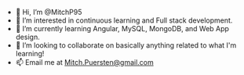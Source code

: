 - 👋 Hi, I’m @MitchP95
- 👀 I’m interested in continuous learning and Full stack development.
- 🌱 I’m currently learning Angular, MySQL, MongoDB, and Web App design.
- 💞️ I’m looking to collaborate on basically anything related to what I'm learning!
- 📫 Email me at Mitch.Puersten@gmail.com
